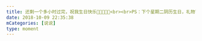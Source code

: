 ```yaml
---
title: 还剩一个多小时过完，祝我生日快乐🎂🎁🎊🎈🎉<br><br>PS：下个星期二阴历生日，礼物可以提前准备了🙂
date: 2018-10-09 22:35:38
mCategories: [说说]
type: moment
---
```


<div id="pics-20181009223538"></div>

<script src="/lib/moment/pics.js"></script>
<script>
var data = [
    {"link": "2018-10-09_000000.jpeg", "type": "shuoshuo"},
    {"link": "2018-10-09_000001.jpeg", "type": "shuoshuo"}
];
picsRender(data, "pics-20181009223538");
</script>
